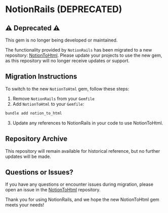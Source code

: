 # NotionRails (DEPRECATED)

## ⚠️ Deprecated ⚠️

This gem is no longer being developed or maintained.

The functionality provided by `NotionRails` has been migrated to a new repository: [NotionToHtml](https://github.com/guillermoap/notion_to_html). Please update your projects to use the new gem, as this repository will no longer receive updates or support.

## Migration Instructions

To switch to the new `NotionToHtml` gem, follow these steps:

1. Remove `NotionRails` from your `Gemfile`
2. Add `NotionToHtml` to your `Gemfile`:
```bash
bundle add notion_to_html
```
3.	Update any references to NotionRails in your code to use NotionToHtml.

## Repository Archive

This repository will remain available for historical reference, but no further updates will be made.

## Questions or Issues?

If you have any questions or encounter issues during migration, please open an issue in the [NotionToHtml](https://github.com/guillermoap/notion_to_html) repository.

Thank you for using NotionRails, and we hope the new NotionToHtml gem meets your needs!
